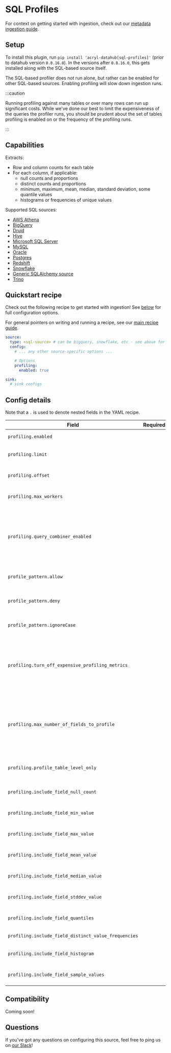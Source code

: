 # SQL Profiles

For context on getting started with ingestion, check out our [metadata ingestion guide](../README.md).

## Setup

To install this plugin, run `pip install 'acryl-datahub[sql-profiles]'` (prior to datahub version `0.8.16.0`).
In the versions after `0.8.16.0`, this gets installed along with the SQL-based source itself.

The SQL-based profiler does not run alone, but rather can be enabled for other SQL-based sources.
Enabling profiling will slow down ingestion runs.

:::caution

Running profiling against many tables or over many rows can run up significant costs.
While we've done our best to limit the expensiveness of the queries the profiler runs, you
should be prudent about the set of tables profiling is enabled on or the frequency
of the profiling runs.

:::

## Capabilities

Extracts:

- Row and column counts for each table
- For each column, if applicable:
  - null counts and proportions
  - distinct counts and proportions
  - minimum, maximum, mean, median, standard deviation, some quantile values
  - histograms or frequencies of unique values

Supported SQL sources:

- [AWS Athena](./athena.md)
- [BigQuery](./bigquery.md)
- [Druid](./druid.md)
- [Hive](./hive.md)
- [Microsoft SQL Server](./mssql.md)
- [MySQL](./mysql.md)
- [Oracle](./oracle.md)
- [Postgres](./postgres.md)
- [Redshift](./redshift.md)
- [Snowflake](./snowflake.md)
- [Generic SQLAlchemy source](./sqlalchemy.md)
- [Trino](./trino.md)

## Quickstart recipe

Check out the following recipe to get started with ingestion! See [below](#config-details) for full configuration options.

For general pointers on writing and running a recipe, see our [main recipe guide](../README.md#recipes).

```yml
source:
  type: <sql-source> # can be bigquery, snowflake, etc - see above for the list
  config:
    # ... any other source-specific options ...

    # Options
    profiling:
      enabled: true

sink:
  # sink configs
```

## Config details

Note that a `.` is used to denote nested fields in the YAML recipe.

| Field                                               | Required | Default                   | Description                                                                          |
| --------------------------------------------------- | -------- |---------------------------| ------------------------------------------------------------------------------------ |
| `profiling.enabled`                                 |          | `False`                   | Whether profiling should be done.                                                    |
| `profiling.limit`                                   |          |                           | Max number of documents to profile. By default, profiles all documents.              |
| `profiling.offset`                                  |          |                           | Offset in documents to profile. By default, uses no offset.                          |
| `profiling.max_workers`                             |          | `5 * os.cpu_count()`      | Number of worker threads to use for profiling. Set to 1 to disable.                  |
| `profiling.query_combiner_enabled`      |          | `True`                    | *This feature is still experimental and can be disabled if it causes issues.* Reduces the total number of queries issued and speeds up profiling by dynamically combining SQL queries where possible. |
| `profile_pattern.allow`                             |          | `*`                       | List of regex patterns for tables or table columns to profile. Defaults to all.      |
| `profile_pattern.deny`                              |          |                           | List of regex patterns for tables or table columns to not profile. Defaults to none. |
| `profile_pattern.ignoreCase`                        |          | `True`                    | Whether to ignore case sensitivity during pattern matching.                          |
| `profiling.turn_off_expensive_profiling_metrics`      |          | False                     | Whether to turn off expensive profiling or not. This turns off profiling for quantiles, distinct_value_frequencies, histogram & sample_values. This also limits maximum number of fields being profiled to 10.|
| `profiling.max_number_of_fields_to_profile`           |          | `None`                    | A positive integer that specifies the maximum number of columns to profile for any table. `None` implies all columns. The cost of profiling goes up significantly as the number of columns to profile goes up.|
| `profiling.profile_table_level_only`                  |          | False                     | Whether to perform profiling at table-level only, or include column-level profiling as well.|
| `profiling.include_field_null_count`                  |          | `True`                    | Whether to profile for the number of nulls for each column.                          |
| `profiling.include_field_min_value`                   |          | `True`                    | Whether to profile for the min value of numeric columns.                             |
| `profiling.include_field_max_value`                   |          | `True`                    | Whether to profile for the max value of numeric columns.                             |
| `profiling.include_field_mean_value`                  |          | `True`                    | Whether to profile for the mean value of numeric columns.                            |
| `profiling.include_field_median_value`                |          | `True`                    | Whether to profile for the median value of numeric columns.                          |
| `profiling.include_field_stddev_value`                |          | `True`                    | Whether to profile for the standard deviation of numeric columns.                    |
| `profiling.include_field_quantiles`                   |          | `False`                   | Whether to profile for the quantiles of numeric columns.                             |
| `profiling.include_field_distinct_value_frequencies`  |          | `False`                   | Whether to profile for distinct value frequencies.                                   |
| `profiling.include_field_histogram`                   |          | `False`                   | Whether to profile for the histogram for numeric fields.                             |
| `profiling.include_field_sample_values`               |          | `False`                   | Whether to profile for the sample values for all columns.                            |
## Compatibility

Coming soon!

## Questions

If you've got any questions on configuring this source, feel free to ping us on [our Slack](https://slack.datahubproject.io/)!
